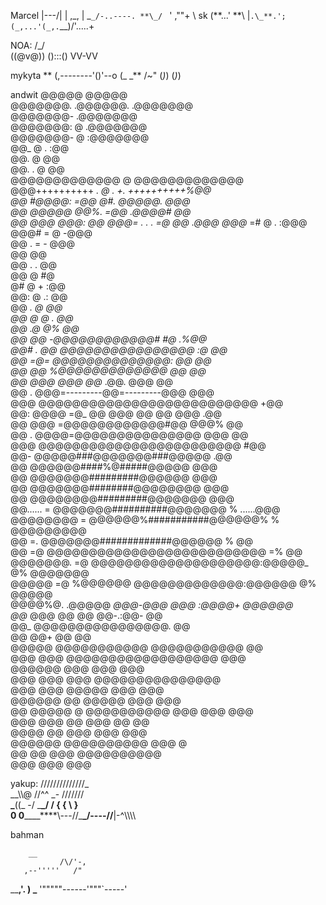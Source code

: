 Marcel
|\---/|
| ,_, |
\_`_/-..----.
**\_/ ` ' ,""+ \ sk
(**...' **\ |`.\_**.';
(_,...'(_,.`\_\_)/'.....+

NOA:
/\_/\
((@v@))
():::()
VV-VV

mykyta
**
(\,--------'()'--o
(\_ \_** /~"
(_)_) (_)_)

andwit
@@@@@ @@@@@  
 @@@@@@@. .@@@@@@. .@@@@@@@  
 @@@@@@@- .@@@@@@@  
 @@@@@@@: @ .@@@@@@@  
 @@@@@@@- @ :@@@@@@@  
 @@_ @ . :@@  
 @@. @ @@  
 @@. . @ @@  
 @@@@@@@@@@@@@ @ @@@@@@@@@@@@@  
 @@@++++++++++ _. @ . +. ++++++++++%@@  
 @@ #@@@@: =@@ @#. @@@@@. @@@  
 @@ @@@@@ @@%. =@@ .@@@@# @@  
 @@ @@@ @@@: @@
@@@= . . . =@ @@ .@@@
@@@_ =# @ . :@@@  
 @@@# = @ -@@@  
 @@ . = - @@@  
 @@ @@  
 @@ . . @@  
 @@ @ #@  
 @# @ + :@@  
 @@: @ .: @@  
 @@ _. @ @@  
 @@ @ @ . @@  
 @@ .@ @% @@  
 @@ @@ -@@@@@@@@@@@@# #@ .%@@  
 @@# . @@ @@@@@@@@@@@@@@@@ :@ @@  
 @@ =@= @@@@@@@@@@@@@@: @@ @@  
 @@ @@ %@@@@@@@@@@@@@ @@ @@  
 @@ @@@ @@@ @@_ .@@. @@@ @@  
 @@ . @@@=---------@@=---------@@@ @@@  
 @@@ @@@@@@@@@@@@@@@@@@@@@@@@@@ +@@  
 @@: @@@@ =@_ @@ @@@ @@ @@ @@@ .@@  
 @@ @@@ =@@@@@@@@@@@@#@@ @@@% @@  
 @@ . @@@@=@@@@@@@@@@@@@@@ @@@ @@  
 @@@ @@@@@@@@@@@@@@@@@@@@@@@@ #@@  
 @@- @@@@@###@@@@@@@###@@@@@ .@@  
 @@ @@@@@@####%@#####@@@@@ @@@  
 @@ @@@@@@@#########@@@@@@ @@@  
 @@ @@@@@@@########@@@@@@@@ @@@  
 @@ @@@@@@@@#########@@@@@@@ @@@  
 @@...... = @@@@@@@##########@@@@@@@ % ......@@@  
 @@@@@@@@ = @@@@@@%###########@@@@@@% % @@@@@@@@@  
 @@ =. @@@@@@@#############@@@@@@ % @@  
 @@ =@ @@@@@@@@@@@@@@@@@@@@@@@@@@ =% @@  
 @@@@@@@. =@ @@@@@@@@@@@@@@@@@@@@:@@@@@_ @% @@@@@@@  
 @@@@@ =@ %@@@@@@ @@@@@@@@@@@@@:@@@@@@ @% @@@@@  
 @@@@%@. .@@@@@ _@@@-@@@ @@@ :@@@@+ @@@@@@  
 @@_ @@@ @@ @@ @@-.:@@- @@  
 @@_ @@@@@@@@@@@@@@@@. @@  
 @@ @@+ @@ @@  
 @@@@@ @@@@@@@@@@@ @@@@@@@@@@@ @@  
 @@@ @@@ @@@@@@@@@@@@@@@@@@ @@@  
 @@@@@@ @@@ @@@ @@@  
 @@@ @@@ @@@ @@@@@@@@@@@@@@@  
 @@@ @@@ @@@@@ @@@ @@@  
 @@@@@@ @@ @@@@@ @@@ @@@  
 @@ @@@@@ @ @@@@@@@@@@ @@@ @@@ @@@  
 @@@ @@@ @@ @@@ @@ @@  
 @@@@ @@ @@@ @@@ @@@  
 @@@@@@ @@@@@@@@@@ @@@ @  
 @@ @@ @@@ @@@@@@@@@@  
 @@@ @@@ @@@

yakup:
//////////////_  
 \_\_\\\\@ //^^ _- \///////  
 **\_**((\_ \-/ \_**\_/ / { { \\ }  
 0
0**\_\_\_\_****\\\---//\_**\_/----//**|-^\\\\\\\\

bahman

        __
               /\/'-,
       ,--'''''   /"
 ____,'.  )       \___
'"""""------'"""`-----'
